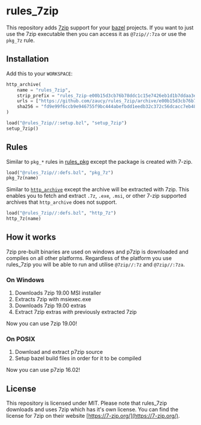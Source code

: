 # rules_7zip

This repository adds [7zip](https://www.7-zip.org/) support for your [bazel](https://bazel.build/) projects. If you want to just use the 7zip executable then you can access it as `@7zip//:7za` or use the `pkg_7z` rule.

## Installation

Add this to your `WORKSPACE`:

```python
http_archive(
    name = "rules_7zip",
    strip_prefix = "rules_7zip-e00b15d3cb76b78ddc1c15e7426eb1d1b7ddaa3e",
    urls = ["https://github.com/zaucy/rules_7zip/archive/e00b15d3cb76b78ddc1c15e7426eb1d1b7ddaa3e.zip"],
    sha256 = "fd9e99f6ccb9e946755f9bc444abefbdd1eedb32c372c56dcacc7eb486aed178",
)

load("@rules_7zip//:setup.bzl", "setup_7zip")
setup_7zip()
```

## Rules

Similar to `pkg_*` rules in [rules_pkg](https://github.com/bazelbuild/rules_pkg) except the package is created with 7-zip.

```python
load("@rules_7zip//:defs.bzl", "pkg_7z")
pkg_7z(name)
```

Similar to [`http_archive`](https://docs.bazel.build/versions/main/repo/http.html#http_archive) except the archive will be extracted with 7zip. This enables you to fetch and extract `.7z`, `.exe`, `.msi`, or other 7-zip supported archives that `http_archive` does not support.

```python
load("@rules_7zip//:defs.bzl", "http_7z")
http_7z(name)
```

## How it works

7zip pre-built binaries are used on windows and p7zip is downloaded and compiles on all other platforms. Regardless of the platform you use rules_7zip you will be able to run and utilise `@7zip//:7z` and `@7zip//:7za`.

### On Windows

1) Downloads 7zip 19.00 MSI installer
2) Extracts 7zip with msiexec.exe
3) Downloads 7zip 19.00 extras
4) Extract 7zip extras _with_ previously extracted 7zip

Now you can use 7zip 19.00!

### On POSIX

1) Download and extract p7zip source
2) Setup bazel build files in order for it to be compiled

Now you can use p7zip 16.02!

## License

This repository is licensed under MIT. Please note that rules_7zip downloads and uses 7zip which has it's own license. You can find the license for 7zip on their website [https://7-zip.org/](https://7-zip.org/).
